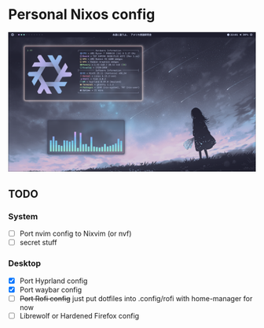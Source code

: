 # Personal Nixos config

<img src="./assets/showcase.png">

## TODO

### System

- [ ] Port nvim config to Nixvim (or nvf)
- [ ] secret stuff

### Desktop

- [x] Port Hyprland config
- [x] Port waybar config
- [ ] ~~Port Rofi config~~ just put dotfiles into .config/rofi with home-manager for now
- [ ] Librewolf or Hardened Firefox config
